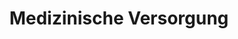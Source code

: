 ---
title: "Medizinische Versorgung"
draft: true
leistungen: ["Medikamentengabe", "Injektionen", "Moderne Wundversorgung bei chronischen Wunden", " Kompressionsstrümpfe an- und ausziehen"]
img: /img/medicine.png
img_alt: "Medizinische Versorgung der Patienten durch Medikamentengabe, Injektionen, Wundversorgung und dem An- und Ausziehen von Kompressionstrümpfen."
---